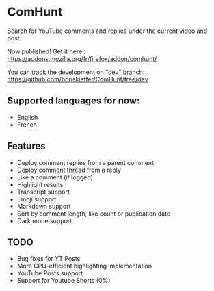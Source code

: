 # ComHunt
Search for YouTube comments and replies under the current video and post. 

Now published! Get it here :
https://addons.mozilla.org/fr/firefox/addon/comhunt/

You can track the development on "dev" branch:
https://github.com/boriskieffer/ComHunt/tree/dev

## Supported languages for now:
- English
- French

## Features
- Deploy comment replies from a parent comment
- Deploy comment thread from a reply
- Like a comment (if logged)
- Highlight results
- Transcript support
- Emoji support
- Markdown support
- Sort by comment length, like count or publication date
- Dark mode support

## TODO
- Bug fixes for YT Posts
- More CPU-efficient highlighting implementation
- YouTube Posts support
- Support for Youtube Shorts (0%)